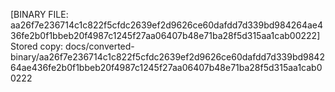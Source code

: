 [BINARY FILE: aa26f7e236714c1c822f5cfdc2639ef2d9626ce60dafdd7d339bd984264ae436fe2b0f1bbeb20f4987c1245f27aa06407b48e71ba28f5d315aa1cab00222]
Stored copy: docs/converted-binary/aa26f7e236714c1c822f5cfdc2639ef2d9626ce60dafdd7d339bd984264ae436fe2b0f1bbeb20f4987c1245f27aa06407b48e71ba28f5d315aa1cab00222
